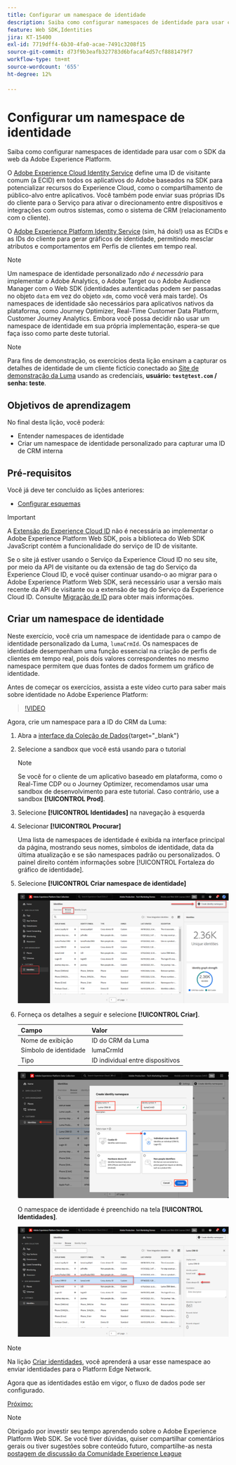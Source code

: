 ```yaml
---
title: Configurar um namespace de identidade
description: Saiba como configurar namespaces de identidade para usar com o Adobe Experience Platform Web SDK. Esta lição é parte do tutorial Implementar a Adobe Experience Cloud com o SDK da web.
feature: Web SDK,Identities
jira: KT-15400
exl-id: 7719dff4-6b30-4fa0-acae-7491c3208f15
source-git-commit: d73f9b3eafb327783d6bfacaf4d57cf8881479f7
workflow-type: tm+mt
source-wordcount: '655'
ht-degree: 12%

---
```


# Configurar um namespace de identidade

Saiba como configurar namespaces de identidade para usar com o SDK da web da Adobe Experience Platform.

O [Adobe Experience Cloud Identity Service](https://experienceleague.adobe.com/pt-br/docs/id-service/using/home) define uma ID de visitante comum (a ECID) em todos os aplicativos do Adobe baseados na SDK para potencializar recursos do Experience Cloud, como o compartilhamento de público-alvo entre aplicativos. Você também pode enviar suas próprias IDs do cliente para o Serviço para ativar o direcionamento entre dispositivos e integrações com outros sistemas, como o sistema de CRM (relacionamento com o cliente).

O [Adobe Experience Platform Identity Service](https://experienceleague.adobe.com/en/docs/experience-platform/identity/home) (sim, há dois!) usa as ECIDs e as IDs do cliente para gerar gráficos de identidade, permitindo mesclar atributos e comportamentos em Perfis de clientes em tempo real.

>[!NOTE]
>
>Um namespace de identidade personalizado _não é necessário_ para implementar o Adobe Analytics, o Adobe Target ou o Adobe Audience Manager com o Web SDK (identidades autenticadas podem ser passadas no objeto `data` em vez do objeto `xdm`, como você verá mais tarde). Os namespaces de identidade são necessários para aplicativos nativos da plataforma, como Journey Optimizer, Real-Time Customer Data Platform, Customer Journey Analytics. Embora você possa decidir não usar um namespace de identidade em sua própria implementação, espera-se que faça isso como parte deste tutorial.

>[!NOTE]
>
> Para fins de demonstração, os exercícios desta lição ensinam a capturar os detalhes de identidade de um cliente fictício conectado ao [Site de demonstração da Luma](https://luma.enablementadobe.com/content/luma/us/en.html) usando as credenciais, **usuário: `test@test.com` / senha: teste**.

## Objetivos de aprendizagem

No final desta lição, você poderá:

* Entender namespaces de identidade
* Criar um namespace de identidade personalizado para capturar uma ID de CRM interna


## Pré-requisitos

Você já deve ter concluído as lições anteriores:

* [Configurar esquemas](configure-schemas.md)

>[!IMPORTANT]
>
>A [Extensão do Experience Cloud ID](https://exchange.adobe.com/apps/ec/100160/adobe-experience-cloud-id-launch-extension) não é necessária ao implementar o Adobe Experience Platform Web SDK, pois a biblioteca do Web SDK JavaScript contém a funcionalidade do serviço de ID de visitante.
>
> Se o site já estiver usando o Serviço da Experience Cloud ID no seu site, por meio da API de visitante ou da extensão de tag do Serviço da Experience Cloud ID, e você quiser continuar usando-o ao migrar para o Adobe Experience Platform Web SDK, será necessário usar a versão mais recente da API de visitante ou a extensão de tag do Serviço da Experience Cloud ID. Consulte [Migração de ID](https://experienceleague.adobe.com/en/docs/experience-platform/edge/identity/overview) para obter mais informações.

## Criar um namespace de identidade

Neste exercício, você cria um namespace de identidade para o campo de identidade personalizado da Luma, `lumaCrmId`. Os namespaces de identidade desempenham uma função essencial na criação de perfis de clientes em tempo real, pois dois valores correspondentes no mesmo namespace permitem que duas fontes de dados formem um gráfico de identidade.

Antes de começar os exercícios, assista a este vídeo curto para saber mais sobre identidade no Adobe Experience Platform:

>[!VIDEO](https://video.tv.adobe.com/v/27841?learn=on&enablevpops)

Agora, crie um namespace para a ID do CRM da Luma:

1. Abra a [interface da Coleção de Dados](https://experience.adobe.com/data-collection/){target="_blank"}
1. Selecione a sandbox que você está usando para o tutorial

   >[!NOTE]
   >
   >Se você for o cliente de um aplicativo baseado em plataforma, como o Real-Time CDP ou o Journey Optimizer, recomendamos usar uma sandbox de desenvolvimento para este tutorial. Caso contrário, use a sandbox **[!UICONTROL Prod]**.

1. Selecione **[!UICONTROL Identidades]** na navegação à esquerda
1. Selecionar **[!UICONTROL Procurar]**

   Uma lista de namespaces de identidade é exibida na interface principal da página, mostrando seus nomes, símbolos de identidade, data da última atualização e se são namespaces padrão ou personalizados. O painel direito contém informações sobre [!UICONTROL Fortaleza do gráfico de identidade].

1. Selecione **[!UICONTROL Criar namespace de identidade]**

   ![Exibir identidades](assets/configure-identities-screen.png)

1. Forneça os detalhes a seguir e selecione **[!UICONTROL Criar]**.

   | Campo | Valor |
   |---------------|-----------|
   | Nome de exibição | ID do CRM da Luma |
   | Símbolo de identidade | lumaCrmId |
   | Tipo | ID individual entre dispositivos |


   ![Criar namespaces](assets/identities-create-namespace.png)


   O namespace de identidade é preenchido na tela **[!UICONTROL Identidades]**.

   ![Criar namespaces](assets/configure-identities-namespace-lumaCrmId.png)


>[!NOTE]
>
> Na lição [Criar identidades](create-identities.md), você aprenderá a usar esse namespace ao enviar identidades para o Platform Edge Network.

Agora que as identidades estão em vigor, o fluxo de dados pode ser configurado.

[Próximo: ](configure-datastream.md)

>[!NOTE]
>
>Obrigado por investir seu tempo aprendendo sobre o Adobe Experience Platform Web SDK. Se você tiver dúvidas, quiser compartilhar comentários gerais ou tiver sugestões sobre conteúdo futuro, compartilhe-as nesta [postagem de discussão da Comunidade Experience League](https://experienceleaguecommunities.adobe.com/t5/adobe-experience-platform-data/tutorial-discussion-implement-adobe-experience-cloud-with-web/td-p/444996)
